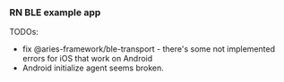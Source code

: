 ### RN BLE example app

TODOs:

- fix @aries-framework/ble-transport - there's some not implemented errors for iOS that work on Android
- Android initialize agent seems broken.
